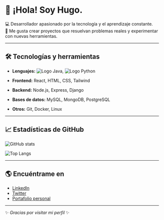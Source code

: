 # 👋 ¡Hola! Soy Hugo.

💻 Desarrollador apasionado por la tecnología y el aprendizaje constante.  
🚀 Me gusta crear proyectos que resuelvan problemas reales y experimentar con nuevas herramientas.  

---

## 🛠️ Tecnologías y herramientas
- **Lenguajes:** ![Logo Java](https://camo.githubusercontent.com/0d0779a129f1dcf6c31613b701fe0646fd4e4d2ed2a7cbd61b27fd5514baa938/68747470733a2f2f696d672e736869656c64732e696f2f62616467652f707974686f6e2d3336373041303f7374796c653d666f722d7468652d6261646765266c6f676f3d707974686f6e266c6f676f436f6c6f723d666664643534), ![Logo Python](https://camo.githubusercontent.com/bea90da226e09b503e6c8fde824f4816b98dcf30cd31e803006bf6335af06890/68747470733a2f2f696d672e736869656c64732e696f2f62616467652f6a6176612d2532334544384230302e7376673f7374796c653d666f722d7468652d6261646765266c6f676f3d6f70656e6a646b266c6f676f436f6c6f723d7768697465)
           
- **Frontend:** React, HTML, CSS, Tailwind  
- **Backend:** Node.js, Express, Django  
- **Bases de datos:** MySQL, MongoDB, PostgreSQL  
- **Otros:** Git, Docker, Linux  

---

## 📈 Estadísticas de GitHub
![GitHub stats](https://github-readme-stats.vercel.app/api?username=TU_USUARIO&show_icons=true&theme=radical)

![Top Langs](https://github-readme-stats.vercel.app/api/top-langs/?username=TU_USUARIO&layout=compact&theme=radical)

---

## 🌎 Encuéntrame en
- [LinkedIn](https://www.linkedin.com/in/tuusuario)
- [Twitter](https://twitter.com/tuusuario)
- [Portafolio personal](https://tu-dominio.com)

---

✨ *Gracias por visitar mi perfil* ✨
